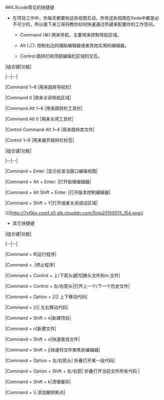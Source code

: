 \#\#4.Xcode常见的快捷键

- 在项目工作中，你每天都要和这些视图互动，所有这些视图在Xode中都是必不可少的。所以接下来江哥将教你如何快速通过热键来配置你的工作空间。



    + Command \(⌘\):用来导航，主要用来控制导航区域。



    + Alt \(⎇\): 控制右边的辅助编辑器或者其他实用的编辑器。



    + Control:跳转栏和顶部编辑栏区域的交互。



\|组合键\|功能\|

\|--\|--\|

\|Command 1~8 \|用来跳转导航栏\|

\|Command 0 \|用来关闭导航区域\|

\|Command Alt 1~6 \|用来跳转栏工具栏\|

\|Command Alt 0 \|用来关闭工具栏\|

\|Control Command Alt 1~4 \|用来跳转库文件\|

\|Control 1~6 \|用来展开跳转栏标签\|



\|组合键\|功能\|

\|--\|--\|

\|Command + Enter: \|显示标准当窗口编辑视图\|

\|Command + Alt + Enter: \|打开助理编辑器\|

\|Command + Alt Shift + Enter: \|打开版本控制编辑器\|

\|Command + Shift + Y\|打开或者关闭调试区域\|



!\[\]\(http://7xj0kx.com1.z0.glb.clouddn.com/Snip20150511\_154.png\)



- 其它快捷键



\|组合键\|功能\|

\|--\|--\|

\|Command + R\|运行程序\|

\|Command + .\|停止程序\|

\|Command + Control + 上/下箭头键\|切换头文件和m.文件\|

\|Command + Control + 左/右箭头\|打开上一个/下一个历史文件\|

\|Command + Option + \]/\[\| 上下移动代码\|

\|Command + \]/\[\| 左右移动代码\|

\|Command + Shift + n\|新建项目\|

\|Command + n\|新建文件\|

\|Command + Shift + o\|快速查找文件\|

\|Command + Shift + j\|快速将文件聚焦到编辑器\|

\|Command + Option + 左/右箭头\| 折叠打开某一段代码\|

\|Command + Option + Shift + 左/右箭\| 折叠打开当前文件所有代码 \|

\|Command + Shift + k\|清理缓存\|

\|Command + \\| 添加删除断点\|



